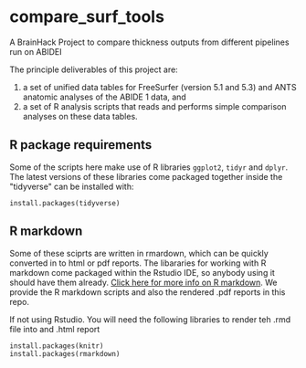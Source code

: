 # compare_surf_tools
A BrainHack Project to compare thickness outputs from different pipelines run on ABIDEI

The principle deliverables of this project are:
1) a set of unified data tables for FreeSurfer (version 5.1 and 5.3) and ANTS anatomic analyses of the ABIDE 1 data, and
2) a set of R analysis scripts that reads and performs simple comparison analyses on these data tables.

## R package requirements

Some of the scripts here make use of R libraries `ggplot2`, `tidyr` and `dplyr`. The latest versions of these libraries come packaged together inside the "tidyverse" can be installed with:

```
install.packages(tidyverse)
```

## R markdown

Some of these sciprts are written in rmardown, which can be quickly converted in to html or pdf reports. The libararies for working with R markdown come packaged within the Rstudio IDE, so anybody using it should have them already. [Click here for more info on R markdown](http://rmarkdown.rstudio.com/authoring_quick_tour.html#rendering_output). We provide the R markdown scripts and also the rendered .pdf reports in this repo.

If not using Rstudio. You will need the following libraries to render teh .rmd file into and .html report
```
install.packages(knitr)
install.packages(rmarkdown)
```
